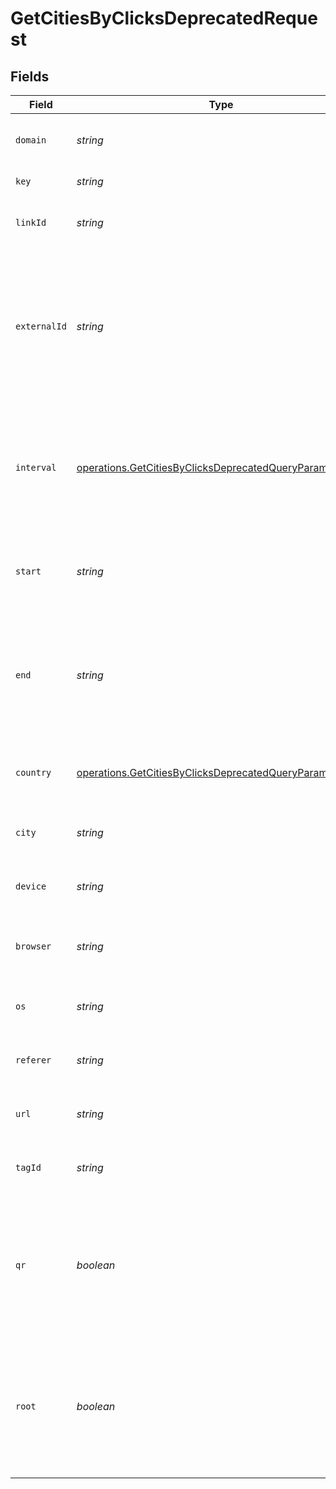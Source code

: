 # GetCitiesByClicksDeprecatedRequest


## Fields

| Field                                                                                                                                | Type                                                                                                                                 | Required                                                                                                                             | Description                                                                                                                          |
| ------------------------------------------------------------------------------------------------------------------------------------ | ------------------------------------------------------------------------------------------------------------------------------------ | ------------------------------------------------------------------------------------------------------------------------------------ | ------------------------------------------------------------------------------------------------------------------------------------ |
| `domain`                                                                                                                             | *string*                                                                                                                             | :heavy_minus_sign:                                                                                                                   | The domain to filter analytics for.                                                                                                  |
| `key`                                                                                                                                | *string*                                                                                                                             | :heavy_minus_sign:                                                                                                                   | The short link slug.                                                                                                                 |
| `linkId`                                                                                                                             | *string*                                                                                                                             | :heavy_minus_sign:                                                                                                                   | The unique ID of the short link on Dub.                                                                                              |
| `externalId`                                                                                                                         | *string*                                                                                                                             | :heavy_minus_sign:                                                                                                                   | This is the ID of the link in the your database. Must be prefixed with 'ext_' when passed as a query parameter.                      |
| `interval`                                                                                                                           | [operations.GetCitiesByClicksDeprecatedQueryParamInterval](../../models/operations/getcitiesbyclicksdeprecatedqueryparaminterval.md) | :heavy_minus_sign:                                                                                                                   | The interval to retrieve analytics for. Takes precedence over start and end. If undefined, defaults to 24h.                          |
| `start`                                                                                                                              | *string*                                                                                                                             | :heavy_minus_sign:                                                                                                                   | The start date and time when to retrieve analytics from.                                                                             |
| `end`                                                                                                                                | *string*                                                                                                                             | :heavy_minus_sign:                                                                                                                   | The end date and time when to retrieve analytics from. If not provided, defaults to the current date.                                |
| `country`                                                                                                                            | [operations.GetCitiesByClicksDeprecatedQueryParamCountry](../../models/operations/getcitiesbyclicksdeprecatedqueryparamcountry.md)   | :heavy_minus_sign:                                                                                                                   | The country to retrieve analytics for.                                                                                               |
| `city`                                                                                                                               | *string*                                                                                                                             | :heavy_minus_sign:                                                                                                                   | The city to retrieve analytics for.                                                                                                  |
| `device`                                                                                                                             | *string*                                                                                                                             | :heavy_minus_sign:                                                                                                                   | The device to retrieve analytics for.                                                                                                |
| `browser`                                                                                                                            | *string*                                                                                                                             | :heavy_minus_sign:                                                                                                                   | The browser to retrieve analytics for.                                                                                               |
| `os`                                                                                                                                 | *string*                                                                                                                             | :heavy_minus_sign:                                                                                                                   | The OS to retrieve analytics for.                                                                                                    |
| `referer`                                                                                                                            | *string*                                                                                                                             | :heavy_minus_sign:                                                                                                                   | The referer to retrieve analytics for.                                                                                               |
| `url`                                                                                                                                | *string*                                                                                                                             | :heavy_minus_sign:                                                                                                                   | The URL to retrieve analytics for.                                                                                                   |
| `tagId`                                                                                                                              | *string*                                                                                                                             | :heavy_minus_sign:                                                                                                                   | The tag ID to retrieve analytics for.                                                                                                |
| `qr`                                                                                                                                 | *boolean*                                                                                                                            | :heavy_minus_sign:                                                                                                                   | Filter for QR code scans. If true, filter for QR codes only. If false, filter for links only. If undefined, return both.             |
| `root`                                                                                                                               | *boolean*                                                                                                                            | :heavy_minus_sign:                                                                                                                   | Filter for root domains. If true, filter for domains only. If false, filter for links only. If undefined, return both.               |